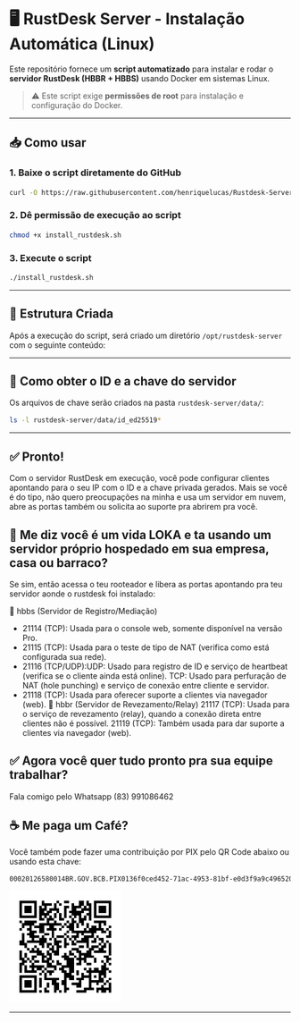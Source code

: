 # 🖥️ RustDesk Server - Instalação Automática (Linux)

Este repositório fornece um **script automatizado** para instalar e rodar o **servidor RustDesk (HBBR + HBBS)** usando Docker em sistemas Linux.

> ⚠️ Este script exige **permissões de root** para instalação e configuração do Docker.

---

## 📥 Como usar

### 1. Baixe o script diretamente do GitHub

```bash
curl -O https://raw.githubusercontent.com/henriquelucas/Rustdesk-Server/main/install_rustdesk.sh
```

### 2. Dê permissão de execução ao script

```bash
chmod +x install_rustdesk.sh
```

### 3. Execute o script

```bash
./install_rustdesk.sh
```

---

## 📂 Estrutura Criada

Após a execução do script, será criado um diretório `/opt/rustdesk-server` com o seguinte conteúdo:


---

## 🔑 Como obter o ID e a chave do servidor

Os arquivos de chave serão criados na pasta `rustdesk-server/data/`:

```bash
ls -l rustdesk-server/data/id_ed25519*
```

---

## ✅ Pronto!

Com o servidor RustDesk em execução, você pode configurar clientes apontando para o seu IP com o ID e a chave privada gerados.
Mais se você é do tipo, não quero preocupações na minha e usa um servidor em nuvem, abre as portas também ou solicita ao suporte pra abrirem pra você.

## 🔑 Me diz você é um vida LOKA e ta usando um servidor próprio hospedado em sua empresa, casa ou barraco?
Se sim, então acessa o teu rooteador e libera as portas apontando pra teu servidor aonde o rustdesk foi instalado:

🔐 hbbs (Servidor de Registro/Mediação)
- 21114 (TCP): Usada para o console web, somente disponível na versão Pro.
- 21115 (TCP): Usada para o teste de tipo de NAT (verifica como está configurada sua rede).
- 21116 (TCP/UDP):UDP: Usado para registro de ID e serviço de heartbeat (verifica se o cliente ainda está online). TCP: Usado para perfuração de NAT (hole punching) e serviço de conexão entre cliente e servidor.
- 21118 (TCP): Usada para oferecer suporte a clientes via navegador (web).
🔁 hbbr (Servidor de Revezamento/Relay)
21117 (TCP): Usada para o serviço de revezamento (relay), quando a conexão direta entre clientes não é possível.
21119 (TCP): Também usada para dar suporte a clientes via navegador (web).

## ✅ Agora você quer tudo pronto pra sua equipe trabalhar?
Fala comigo pelo Whatsapp (83) 991086462

## ☕ Me paga um Café?

Você também pode fazer uma contribuição por PIX pelo QR Code abaixo ou usando esta chave:

```bash
00020126580014BR.GOV.BCB.PIX0136f0ced452-71ac-4953-81bf-e0d3f9a9c4965204000053039865802BR5923Henrique Lucas de Sousa6009SAO PAULO62140510WMg6htGSjk63045B58
```

<img src="https://raw.githubusercontent.com/henriquelucas/Reset-Licen-a-Anydesk/refs/heads/main/qrcode-pix.png" width="200" />

---
